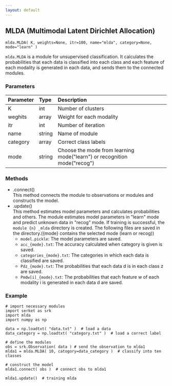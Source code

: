 ```yaml
---
layout: default
---
```

## MLDA (Multimodal Latent Dirichlet Allocation)

```
mlda.MLDA( K, weights=None, itr=100, name="mlda", category=None, mode="learn" )
```

`mlda.MLDA` is a module for unsupervised classification. 
It calculates the probabilities that each data is classified into each class and each feature of each modality is generated in each data, 
and sends them to the connected modules.

  
### Parameters

| Parameter | Type | Description |
|:----------|:-----|:------------|
| K         | int | Number of clusters |
| weghits   | array | Weight for each modality |
| itr       | int | Number of iteration |
| name      | string | Name of module |
| category  | array | Correct class labels |
| mode      | string | Choose the mode from learning mode("learn") or recognition mode("recog") |

  
### Methods

- .connect()  
This method connects the module to observations or modules and constructs the model.
- .update()  
This method estimates model parameters and calculates probabilities and others.
The module estimates model parameters in "learn" mode and predict unknown data in "recog" mode.
If training is successful, the `module {n} _mlda` directory is created.
The following files are saved in the directory.({mode} contains the selected mode (learn or recog))
    - `model.pickle`: The model parameters are saved.
    - `acc_{mode}.txt`: The accuracy calculated when category is given is saved.
    - `categories_{mode}.txt`: The categories in which each data is classified are saved.
    - `Pdz_{mode}.txt`: The probabilities that each data d is in each class z are saved.
    - `Pmdw[i]_{mode}.txt`: The probabilities that each feature w of each modality i is generated in each data d are saved.  

  
### Example

```
# import necessary modules
import serket as srk
import mlda
import numpy as np

data = np.loadtxt( "data.txt" )  # load a data
data_category = np.loadtxt( "category.txt" )  # load a correct label

# define the modules
obs = srk.Observation( data ) # send the observation to mlda1
mlda1 = mlda.MLDA( 10, catogory=data_category )  # classify into ten classes

# construct the model
mlda1.connect( obs )  # connect obs to mlda1

mlda1.update()  # training mlda
```